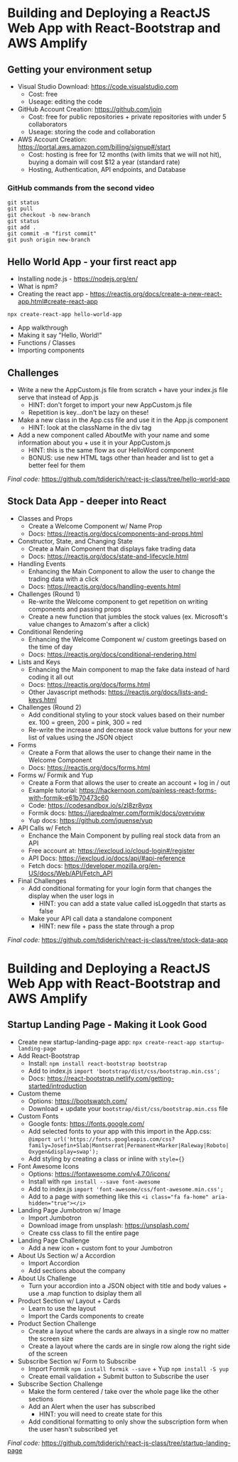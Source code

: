 # Building and Deploying a ReactJS Web App with React-Bootstrap and AWS Amplify

## Getting your environment setup
- Visual Studio Download: https://code.visualstudio.com
    - Cost: free
    - Useage: editing the code 
- GitHub Account Creation: https://github.com/join
    - Cost: free for public repositories + private repositories with under 5 collaborators 
    - Useage: storing the code and collaboration
- AWS Account Creation: https://portal.aws.amazon.com/billing/signup#/start
    - Cost: hosting is free for 12 months (with limits that we will not hit), buying a domain will cost $12 a year (standard rate)
    - Hosting, Authentication, API endpoints, and Database 

### GitHub commands from the second video 
```console    
git status
git pull
git checkout -b new-branch
git status
git add .
git commit -m "first commit"
git push origin new-branch
```

## Hello World App - your first react app
- Installing node.js - https://nodejs.org/en/
- What is npm? 
- Creating the react app - https://reactjs.org/docs/create-a-new-react-app.html#create-react-app
```console    
npx create-react-app hello-world-app
```
- App walkthrough
- Making it say "Hello, World!"
- Functions / Classes
- Importing components

## Challenges
- Write a new the AppCustom.js file from scratch + have your index.js file serve that instead of App.js
    - HINT: don't forget to import your new AppCustom.js file
    - Repetition is key...don't be lazy on these!
- Make a new class in the App.css file and use it in the App.js component
    - HINT: look at the className in the div tag
- Add a new component called AboutMe with your name and some information about you + use it in your AppCustom.js
    - HINT: this is the same flow as our HelloWord component
    - BONUS: use new HTML tags other than header and list to get a better feel for them

_Final code:_ https://github.com/tdiderich/react-js-class/tree/hello-world-app

## Stock Data App - deeper into React
- Classes and Props
    - Create a Welcome Component w/ Name Prop
    - Docs: https://reactjs.org/docs/components-and-props.html
- Constructor, State, and Changing State
    - Create a Main Component that displays fake trading data 
    - Docs: https://reactjs.org/docs/state-and-lifecycle.html
- Handling Events
    - Enhancing the Main Component to allow the user to change the trading data with a click
    - Docs: https://reactjs.org/docs/handling-events.html
- Challenges (Round 1)
    - Re-write the Welcome component to get repetition on writing components and passing props
    - Create a new function that jumbles the stock values (ex. Microsoft's value changes to Amazom's after a click)
- Conditional Rendering
    - Enhancing the Welcome Component w/ custom greetings based on the time of day
    - Docs: https://reactjs.org/docs/conditional-rendering.html
- Lists and Keys
    - Enhancing the Main component to map the fake data instead of hard coding it all out
    - Docs: https://reactjs.org/docs/forms.html
    - Other Javascript methods: https://reactjs.org/docs/lists-and-keys.html
- Challenges (Round 2)
    - Add conditional styling to your stock values based on their number ex. 100 = green, 200 = pink, 300 = red
    - Re-write the increase and decrease stock value buttons for your new list of values using the JSON object
- Forms
    - Create a Form that allows the user to change their name in the Welcome Component
    - Docs: https://reactjs.org/docs/forms.html
- Forms w/ Formik and Yup
    - Create a Form that allows the user to create an account + log in / out 
    - Example tutorial: https://hackernoon.com/painless-react-forms-with-formik-e61b70473c60
    - Code: https://codesandbox.io/s/zl8zr8yqx
    - Formik docs: https://jaredpalmer.com/formik/docs/overview
    - Yup docs: https://github.com/jquense/yup
- API Calls w/ Fetch
    - Enchance the Main Component by pulling real stock data from an API
    - Free account at: https://iexcloud.io/cloud-login#/register
    - API Docs: https://iexcloud.io/docs/api/#api-reference
    - Fetch docs: https://developer.mozilla.org/en-US/docs/Web/API/Fetch_API
- Final Challenges
    - Add conditional formating for your login form that changes the display when the user logs in
        - HINT: you can add a state value called isLoggedIn that starts as false
    - Make your API call data a standalone component
        - HINT: new file + pass the state through a prop

_Final code:_ https://github.com/tdiderich/react-js-class/tree/stock-data-app

# Building and Deploying a ReactJS Web App with React-Bootstrap and AWS Amplify

## Startup Landing Page - Making it Look Good
- Create new startup-landing-page app: `npx create-react-app startup-landing-page`
- Add React-Bootstrap
    - Install: `npm install react-bootstrap bootstrap`
    - Add to index.js `import 'bootstrap/dist/css/bootstrap.min.css';`
    - Docs: https://react-bootstrap.netlify.com/getting-started/introduction
- Custom theme
    - Options: https://bootswatch.com/
    - Download + update your `bootstrap/dist/css/bootstrap.min.css` file
- Custom Fonts
    - Google fonts: https://fonts.google.com/
    - Add selected fonts to your app with this import in the App.css: `@import url('https://fonts.googleapis.com/css?family=Josefin+Slab|Montserrat|Permanent+Marker|Raleway|Roboto|Oxygen&display=swap');`
    - Add styling by creating a class or inline with `style={}`
- Font Awesome Icons 
    - Options: https://fontawesome.com/v4.7.0/icons/
    - Install with `npm install --save font-awesome`
    - Add to index.js `import 'font-awesome/css/font-awesome.min.css';`
    - Add to a page with something like this `<i class="fa fa-home" aria-hidden="true"></i>`    
- Landing Page Jumbotron w/ Image
    - Import Jumbotron
    - Download image from unsplash: https://unsplash.com/
    - Create css class to fill the entire page
- Landing Page Challenge
    - Add a new icon + custom font to your Jumbotron
- About Us Section w/ a Accordion
    - Import Accordion
    - Add sections about the company
- About Us Challenge
    - Turn your accordion into a JSON object with title and body values + use a .map function to dsiplay them all
- Product Section w/ Layout + Cards 
    - Learn to use the layout 
    - Import the Cards components to create 
- Product Section Challenge 
    - Create a layout where the cards are always in a single row no matter the screen size
    - Create a layout where the cards are in single row along the right side of the screen
- Subscribe Section w/ Form to Subscribe 
    - Import Formik `npm install formik --save` + Yup `npm install -S yup`
    - Create email validation + Submit button to Subscribe the user
- Subscribe Section Challenge
    - Make the form centered / take over the whole page like the other sections
    - Add an Alert when the user has subscribed 
        - HINT: you will need to create state for this
    - Add conditional formatting to only show the subscription form when the user hasn't subscribed yet


_Final code:_ https://github.com/tdiderich/react-js-class/tree/startup-landing-page